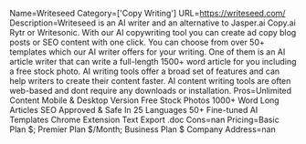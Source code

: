 Name=Writeseed
Category=['Copy Writing']
URL=https://writeseed.com/
Description=Writeseed is an AI writer and an alternative to Jasper.ai Copy.ai Rytr or Writesonic. With our AI copywriting tool you can create ad copy blog posts or SEO content with one click. You can choose from over 50+ templates which our AI writer offers for your writing. One of them is an AI article writer that can write a full-length 1500+ word article for you including a free stock photo. AI writing tools offer a broad set of features and can help writers to create their content faster. AI content writing tools are often web-based and dont require any downloads or installation.
Pros=Unlimited Content Mobile & Desktop Version Free Stock Photos 1000+ Word Long Articles SEO Approved & Safe In 25 Languages 50+ Fine-tuned AI Templates Chrome Extension Text Export .doc
Cons=nan
Pricing=Basic Plan $; Premier Plan $/Month; Business Plan $
Company Address=nan

